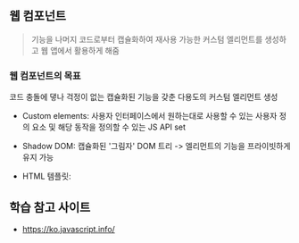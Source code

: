 ## 웹 컴포넌트

> 기능을 나머지 코드로부터 캡슐화하여 재사용 가능한 커스텀 엘리먼트를 생성하고 웹 앱에서 활용하게 해줌

### 웹 컴포넌트의 목표

코드 충돌에 댛나 걱정이 없는 캡슐화된 기능을 갖춘 다용도의 커스텀 엘리먼트 생성

- Custom elements: 사용자 인터페이스에서 원하는대로 사용할 수 있는 사용자 정의 요소 및 해당 동작을 정의할 수 있는 JS API set

- Shadow DOM: 캡슐화된 '그림자' DOM 트리 -> 엘리먼트의 기능을 프라이빗하게 유지 가능

- HTML 템플릿:

## 학습 참고 사이트

- https://ko.javascript.info/
